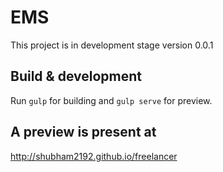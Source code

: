 # EMS

This project is in development stage 
version 0.0.1

## Build & development

Run `gulp` for building and `gulp serve` for preview.

## A preview is present at 

http://shubham2192.github.io/freelancer

